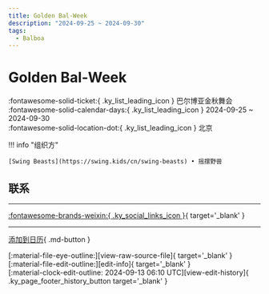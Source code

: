 ```yaml
---
title: Golden Bal-Week
description: "2024-09-25 ~ 2024-09-30"
tags:
  - Balboa
---
```


# Golden Bal-Week 

:fontawesome-solid-ticket:{ .ky_list_leading_icon } 巴尔博亚金秋舞会  
:fontawesome-solid-calendar-days:{ .ky_list_leading_icon } 2024-09-25 ~ 2024-09-30  
:fontawesome-solid-location-dot:{ .ky_list_leading_icon } 北京  

!!! info "组织方"

    [Swing Beasts](https://swing.kids/cn/swing-beasts) • 摇摆野兽  

## 联系


---

 [:fontawesome-brands-weixin:{ .ky_social_links_icon }](https://mp.weixin.qq.com/s/R8zF1myr5NonqyWgsR8pyw){ target='_blank' }

---

[添加到日历](https://swing.news/ics/zh-Hans/2024/cn/golden-bal-week-2024.ics){ .md-button }

<div class="ky_page_footer" markdown>
<div class="ky_page_footer_trailing" markdown="span">
[:material-file-eye-outline:][view-raw-source-file]{ target='_blank' }
[:material-file-edit-outline:][edit-info]{ target='_blank' }
</div>
<div class="ky_page_footer_leading" markdown="span">
[:material-clock-edit-outline: 2024-09-13 06:10 UTC][view-edit-history]{ .ky_page_footer_history_button target='_blank' }
</div>
</div>

[view-raw-source-file]: https://github.com/swingdance/events/blob/main/2024/cn/golden-bal-week-2024.json "查看原始源文件"
[edit-info]: https://github.com/swingdance/events/issues/new?assignees=&labels=update+event&projects=&template=03-update_entity.yml&title=%5B2024%2Fcn%5D%20Golden%20Bal-Week&region=cn&year=2024&id=golden-bal-week-2024&name=Golden%20Bal-Week&org_id=swing-beasts "编辑信息"

[view-edit-history]: https://github.com/swingdance/events/commits/main/2024/cn/golden-bal-week-2024.json "查看编辑历史"
